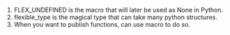 1. FLEX_UNDEFINED is the macro that will later be used as None in Python.
2. flexible_type is the magical type that can take many python structures.
3. When you want to publish functions, can use macro to do so.

